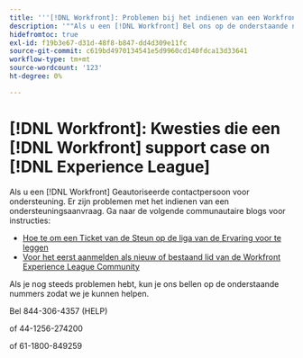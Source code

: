 ```yaml
---
title: '''[!DNL Workfront]: Problemen bij het indienen van een Workfront-ondersteuningskwestie op Experience League"'
description: '""Als u een [!DNL Workfront] Bel ons op de onderstaande nummers om u te helpen.'
hidefromtoc: true
exl-id: f19b3e67-d31d-48f8-b847-dd4d309e11fc
source-git-commit: c619bd4970134541e5d9960cd140fdca13d33641
workflow-type: tm+mt
source-wordcount: '123'
ht-degree: 0%

---
```


# [!DNL Workfront]: Kwesties die een [!DNL Workfront] support case on [!DNL Experience League]

Als u een [!DNL Workfront] Geautoriseerde contactpersoon voor ondersteuning. Er zijn problemen met het indienen van een ondersteuningsaanvraag. Ga naar de volgende communautaire blogs voor instructies:

* [Hoe te om een Ticket van de Steun op de liga van de Ervaring voor te leggen](https://experienceleaguecommunities.adobe.com/t5/workfront-blogs/how-to-submit-a-support-ticket-on-experience-league/ba-p/461737)
* [Voor het eerst aanmelden als nieuw of bestaand lid van de Workfront Experience League Community](https://experienceleaguecommunities.adobe.com/t5/workfront-blogs/logging-in-for-the-first-time-as-a-new-or-existing-workfront/ba-p/461472)

Als je nog steeds problemen hebt, kun je ons bellen op de onderstaande nummers zodat we je kunnen helpen.

Bel 844-306-4357 (HELP)

of 44-1256-274200

of 61-1800-849259
